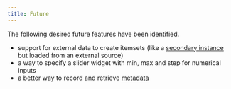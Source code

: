 ```yaml
---
title: Future
---
```


The following desired future features have been identified. 

* support for external data to create itemsets (like a [secondary instance](#secondary-instances) but loaded from an external source)
* a way to specify a slider widget with min, max and step for numerical inputs
* a better way to record and retrieve [metadata](#preloaders---metadata)
